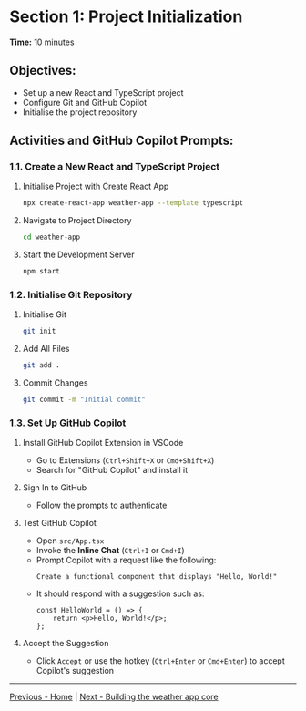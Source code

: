 # Section 1: Project Initialization

**Time:** 10 minutes


## Objectives:

*   Set up a new React and TypeScript project
*   Configure Git and GitHub Copilot
*   Initialise the project repository


## Activities and GitHub Copilot Prompts:


### 1.1. Create a New React and TypeScript Project

1.  Initialise Project with Create React App
    ```bash
    npx create-react-app weather-app --template typescript
    ```

2.  Navigate to Project Directory
    ```bash
    cd weather-app
    ```

3.  Start the Development Server
    ```bash
    npm start
    ```


### 1.2. Initialise Git Repository

1.  Initialise Git
    ```bash
    git init
    ```
    
2.  Add All Files
    ```bash
    git add .
    ```
    
3.  Commit Changes
    ```bash
    git commit -m "Initial commit"
    ```
    

### 1.3. Set Up GitHub Copilot

1.  Install GitHub Copilot Extension in VSCode
    *   Go to Extensions (`Ctrl+Shift+X` or `Cmd+Shift+X`)
    *   Search for "GitHub Copilot" and install it

2.  Sign In to GitHub
    *   Follow the prompts to authenticate

3.  Test GitHub Copilot
    *   Open `src/App.tsx`
    *   Invoke the **Inline Chat** (`Ctrl+I` or `Cmd+I`)
    *   Prompt Copilot with a request like the following:
        ```
        Create a functional component that displays "Hello, World!"
        ```
    *   It should respond with a suggestion such as:
        ```tsx
        const HelloWorld = () => {
            return <p>Hello, World!</p>;
        };
        ```
        
4.  Accept the Suggestion
    *   Click `Accept` or use the hotkey (`Ctrl+Enter` or `Cmd+Enter`) to accept Copilot's suggestion

---------------
[Previous - Home](./README.md) | [Next - Building the weather app core](./02-building-the-weather-app-core.md)